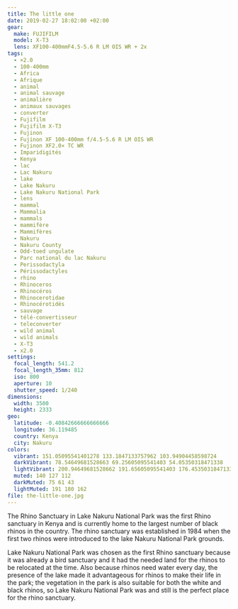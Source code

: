 ```yaml
---
title: The little one
date: 2019-02-27 18:02:00 +02:00
gear:
  make: FUJIFILM
  model: X-T3
  lens: XF100-400mmF4.5-5.6 R LM OIS WR + 2x
tags:
  - ×2.0
  - 100-400mm
  - Africa
  - Afrique
  - animal
  - animal sauvage
  - animalière
  - animaux sauvages
  - converter
  - Fujifilm
  - Fujifilm X-T3
  - Fujinon
  - Fujinon XF 100-400mm f/4.5-5.6 R LM OIS WR
  - Fujinon XF2.0× TC WR
  - Imparidigités
  - Kenya
  - lac
  - Lac Nakuru
  - lake
  - Lake Nakuru
  - Lake Nakuru National Park
  - lens
  - mammal
  - Mammalia
  - mammals
  - mammifère
  - Mammifères
  - Nakuru
  - Nakuru County
  - Odd-toed ungulate
  - Parc national du lac Nakuru
  - Perissodactyla
  - Périssodactyles
  - rhino
  - Rhinoceros
  - Rhinocéros
  - Rhinocerotidae
  - Rhinocérotidés
  - sauvage
  - télé-convertisseur
  - teleconverter
  - wild animal
  - wild animals
  - X-T3
  - x2.0
settings:
  focal_length: 541.2
  focal_length_35mm: 812
  iso: 800
  aperture: 10
  shutter_speed: 1/240
dimensions:
  width: 3500
  height: 2333
geo:
  latitude: -0.40842666666666666
  longitude: 36.119485
  country: Kenya
  city: Nakuru
colors:
  vibrant: 151.05095541401278 133.1847133757962 103.94904458598724
  darkVibrant: 78.54649681528663 69.25605095541403 54.05350318471338
  lightVibrant: 200.94649681528662 191.65605095541403 176.45350318471338
  muted: 140 127 112
  darkMuted: 75 61 43
  lightMuted: 191 180 162
file: the-little-one.jpg
---
```


The Rhino Sanctuary in Lake Nakuru National Park was the first Rhino sanctuary in Kenya and is currently home to the largest number of black rhinos in the country. The rhino sanctuary was established in 1984 when the first two rhinos were introduced to the lake Nakuru National Park grounds.

Lake Nakuru National Park was chosen as the first Rhino sanctuary because it was already a bird sanctuary and it had the needed land for the rhinos to be relocated at the time. Also because rhinos need water every day, the presence of the lake made it advantageous for rhinos to make their life in the park; the vegetation in the park is also suitable for both the white and black rhinos, so Lake Nakuru National Park was and still is the perfect place for the rhino sanctuary.
